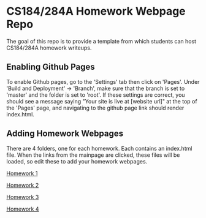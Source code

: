 # CS184/284A Homework Webpage Repo

The goal of this repo is to provide a template from which students can host CS184/284A homework writeups. 

## Enabling Github Pages

To enable Github pages, go to the 'Settings' tab then click on 'Pages'. Under 'Build and Deployment' -> 'Branch', make sure that the branch is set to 'master' and the folder is set to 'root'. If these settings are correct, you should see a message saying "Your site is live at [website url]" at the top of the 'Pages' page, and navigating to the github page link should render index.html.

## Adding Homework Webpages

There are 4 folders, one for each homework. Each contains an index.html file. When the links from the mainpage are clicked, these files will be loaded, so edit these to add your homework webpages.

[Homework 1](homeworks/hw1/index.html)

[Homework 2](homeworks/hw2/index.html)

[Homework 3](homeworks/hw3/index.html)

[Homework 4](homeworks/hw4/index.html)

